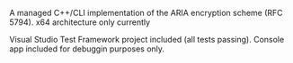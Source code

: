 A managed C++/CLI implementation of the ARIA encryption scheme (RFC 5794).  x64 architecture only currently

Visual Studio Test Framework project included (all tests passing).  Console app included for debuggin purposes only.